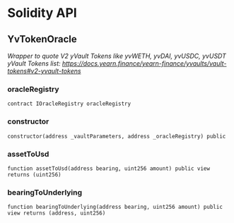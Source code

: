 # Solidity API

## YvTokenOracle

_Wrapper to quote V2 yVault Tokens like yvWETH, yvDAI, yvUSDC, yvUSDT
yVault Tokens list:  https://docs.yearn.finance/yearn-finance/yvaults/vault-tokens#v2-yvault-tokens_

### oracleRegistry

```solidity
contract IOracleRegistry oracleRegistry
```

### constructor

```solidity
constructor(address _vaultParameters, address _oracleRegistry) public
```

### assetToUsd

```solidity
function assetToUsd(address bearing, uint256 amount) public view returns (uint256)
```

### bearingToUnderlying

```solidity
function bearingToUnderlying(address bearing, uint256 amount) public view returns (address, uint256)
```

